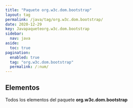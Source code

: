```yaml
---
title: "Paquete org.w3c.dom.bootstrap"
layout: tag
permalink: /java/tag/org.w3c.dom.bootstrap/
date: 2020-12-29
key: Javapaqueteorg.w3c.dom.bootstrap
sidebar: 
  nav: java
aside: 
  toc: true
pagination: 
  enabled: true
  tag: "org.w3c.dom.bootstrap"
  permalink: /:num/
---
```


<h2>Elementos</h2>
Todos los elementos del paquete <strong>org.w3c.dom.bootstrap</strong>
